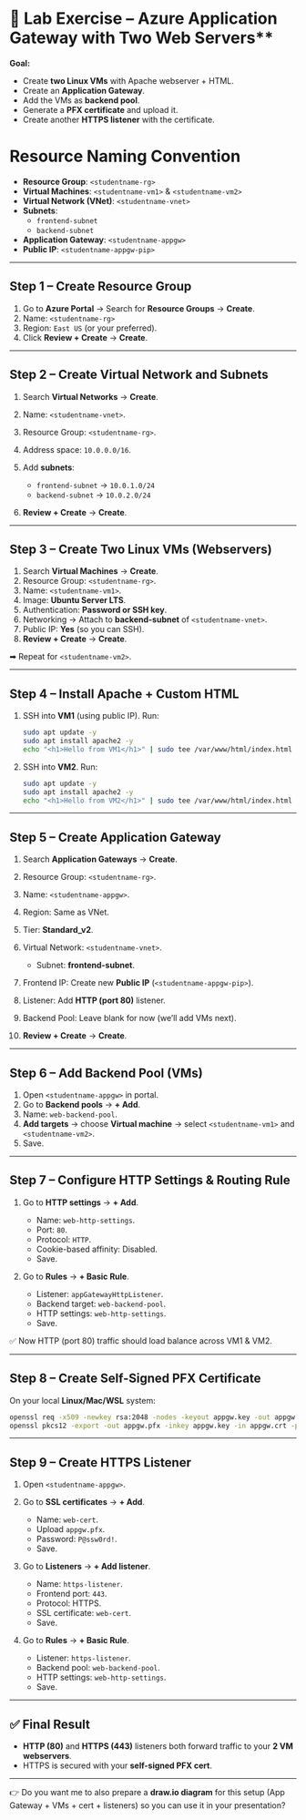 

# 🔹 Lab Exercise – Azure Application Gateway with Two Web Servers**

**Goal:**

* Create **two Linux VMs** with Apache webserver + HTML.
* Create an **Application Gateway**.
* Add the VMs as **backend pool**.
* Generate a **PFX certificate** and upload it.
* Create another **HTTPS listener** with the certificate.


# Resource Naming Convention

- **Resource Group**: `<studentname-rg>`
- **Virtual Machines**: `<studentname-vm1>` & `<studentname-vm2>`
- **Virtual Network (VNet)**: `<studentname-vnet>`
- **Subnets**: 
  - `frontend-subnet`
  - `backend-subnet`
- **Application Gateway**: `<studentname-appgw>`
- **Public IP**: `<studentname-appgw-pip>`
---

## **Step 1 – Create Resource Group**

1. Go to **Azure Portal** → Search for **Resource Groups** → **Create**.
2. Name: `<studentname-rg>`
3. Region: `East US` (or your preferred).
4. Click **Review + Create** → **Create**.

---

## **Step 2 – Create Virtual Network and Subnets**

1. Search **Virtual Networks** → **Create**.
2. Name: `<studentname-vnet>`.
3. Resource Group: `<studentname-rg>`.
4. Address space: `10.0.0.0/16`.
5. Add **subnets**:

   * `frontend-subnet` → `10.0.1.0/24`
   * `backend-subnet` → `10.0.2.0/24`
6. **Review + Create** → **Create**.

---

## **Step 3 – Create Two Linux VMs (Webservers)**

1. Search **Virtual Machines** → **Create**.
2. Resource Group: `<studentname-rg>`.
3. Name: `<studentname-vm1>`.
4. Image: **Ubuntu Server LTS**.
5. Authentication: **Password or SSH key**.
6. Networking → Attach to **backend-subnet** of `<studentname-vnet>`.
7. Public IP: **Yes** (so you can SSH).
8. **Review + Create** → **Create**.

➡ Repeat for `<studentname-vm2>`.

---

## **Step 4 – Install Apache + Custom HTML**

1. SSH into **VM1** (using public IP). Run:

   ```bash
   sudo apt update -y
   sudo apt install apache2 -y
   echo "<h1>Hello from VM1</h1>" | sudo tee /var/www/html/index.html
   ```
2. SSH into **VM2**. Run:

   ```bash
   sudo apt update -y
   sudo apt install apache2 -y
   echo "<h1>Hello from VM2</h1>" | sudo tee /var/www/html/index.html
   ```

---

## **Step 5 – Create Application Gateway**

1. Search **Application Gateways** → **Create**.
2. Resource Group: `<studentname-rg>`.
3. Name: `<studentname-appgw>`.
4. Region: Same as VNet.
5. Tier: **Standard\_v2**.
6. Virtual Network: `<studentname-vnet>`.

   * Subnet: **frontend-subnet**.
7. Frontend IP: Create new **Public IP** (`<studentname-appgw-pip>`).
8. Listener: Add **HTTP (port 80)** listener.
9. Backend Pool: Leave blank for now (we’ll add VMs next).
10. **Review + Create** → **Create**.

---

## **Step 6 – Add Backend Pool (VMs)**

1. Open `<studentname-appgw>` in portal.
2. Go to **Backend pools** → **+ Add**.
3. Name: `web-backend-pool`.
4. **Add targets** → choose **Virtual machine** → select `<studentname-vm1>` and `<studentname-vm2>`.
5. Save.

---

## **Step 7 – Configure HTTP Settings & Routing Rule**

1. Go to **HTTP settings** → **+ Add**.

   * Name: `web-http-settings`.
   * Port: `80`.
   * Protocol: `HTTP`.
   * Cookie-based affinity: Disabled.
   * Save.
2. Go to **Rules** → **+ Basic Rule**.

   * Listener: `appGatewayHttpListener`.
   * Backend target: `web-backend-pool`.
   * HTTP settings: `web-http-settings`.
   * Save.

✅ Now HTTP (port 80) traffic should load balance across VM1 & VM2.

---

## **Step 8 – Create Self-Signed PFX Certificate**

On your local **Linux/Mac/WSL** system:

```bash
openssl req -x509 -newkey rsa:2048 -nodes -keyout appgw.key -out appgw.crt -days 365 -subj "/CN=appgw.demo.local"
openssl pkcs12 -export -out appgw.pfx -inkey appgw.key -in appgw.crt -password pass:P@ssw0rd!
```

---

## **Step 9 – Create HTTPS Listener**

1. Open `<studentname-appgw>`.
2. Go to **SSL certificates** → **+ Add**.

   * Name: `web-cert`.
   * Upload `appgw.pfx`.
   * Password: `P@ssw0rd!`.
   * Save.
3. Go to **Listeners** → **+ Add listener**.

   * Name: `https-listener`.
   * Frontend port: `443`.
   * Protocol: HTTPS.
   * SSL certificate: `web-cert`.
   * Save.
4. Go to **Rules** → **+ Basic Rule**.

   * Listener: `https-listener`.
   * Backend pool: `web-backend-pool`.
   * HTTP settings: `web-http-settings`.
   * Save.

---

## ✅ Final Result

* **HTTP (80)** and **HTTPS (443)** listeners both forward traffic to your **2 VM webservers**.
* HTTPS is secured with your **self-signed PFX cert**.

---

👉 Do you want me to also prepare a **draw\.io diagram** for this setup (App Gateway + VMs + cert + listeners) so you can use it in your presentation?
